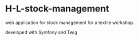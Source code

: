 # H-L-stock-management
web application for stock management for a textile workshop.

developed with Symfony and Twig
